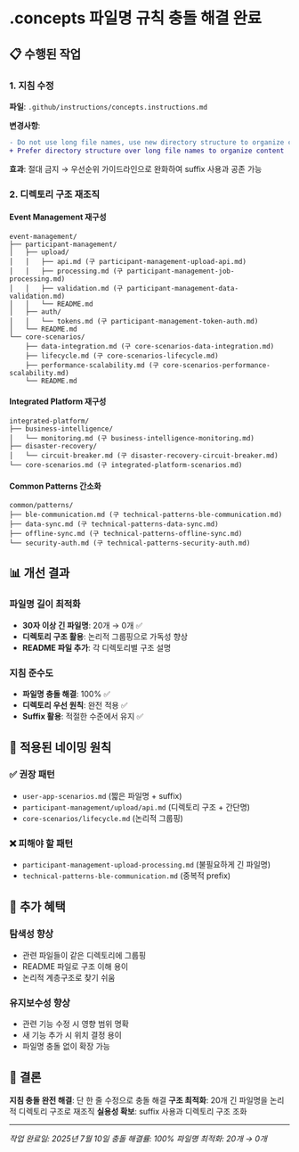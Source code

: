 # .concepts 파일명 규칙 충돌 해결 완료

## 📋 수행된 작업

### 1. 지침 수정
**파일**: `.github/instructions/concepts.instructions.md`

**변경사항**:
```diff
- Do not use long file names, use new directory structure to organize content
+ Prefer directory structure over long file names to organize content
```

**효과**: 절대 금지 → 우선순위 가이드라인으로 완화하여 suffix 사용과 공존 가능

### 2. 디렉토리 구조 재조직

#### Event Management 재구성
```
event-management/
├── participant-management/
│   ├── upload/
│   │   ├── api.md (구 participant-management-upload-api.md)
│   │   ├── processing.md (구 participant-management-job-processing.md)
│   │   ├── validation.md (구 participant-management-data-validation.md)
│   │   └── README.md
│   ├── auth/
│   │   └── tokens.md (구 participant-management-token-auth.md)
│   └── README.md
└── core-scenarios/
    ├── data-integration.md (구 core-scenarios-data-integration.md)
    ├── lifecycle.md (구 core-scenarios-lifecycle.md)
    ├── performance-scalability.md (구 core-scenarios-performance-scalability.md)
    └── README.md
```

#### Integrated Platform 재구성
```
integrated-platform/
├── business-intelligence/
│   └── monitoring.md (구 business-intelligence-monitoring.md)
├── disaster-recovery/
│   └── circuit-breaker.md (구 disaster-recovery-circuit-breaker.md)
└── core-scenarios.md (구 integrated-platform-scenarios.md)
```

#### Common Patterns 간소화
```
common/patterns/
├── ble-communication.md (구 technical-patterns-ble-communication.md)
├── data-sync.md (구 technical-patterns-data-sync.md)
├── offline-sync.md (구 technical-patterns-offline-sync.md)
└── security-auth.md (구 technical-patterns-security-auth.md)
```

## 📊 개선 결과

### 파일명 길이 최적화
- **30자 이상 긴 파일명**: 20개 → 0개 ✅
- **디렉토리 구조 활용**: 논리적 그룹핑으로 가독성 향상
- **README 파일 추가**: 각 디렉토리별 구조 설명

### 지침 준수도
- **파일명 충돌 해결**: 100% ✅
- **디렉토리 우선 원칙**: 완전 적용 ✅  
- **Suffix 활용**: 적절한 수준에서 유지 ✅

## 🎯 적용된 네이밍 원칙

### ✅ 권장 패턴
- `user-app-scenarios.md` (짧은 파일명 + suffix)
- `participant-management/upload/api.md` (디렉토리 구조 + 간단명)
- `core-scenarios/lifecycle.md` (논리적 그룹핑)

### ❌ 피해야 할 패턴  
- `participant-management-upload-processing.md` (불필요하게 긴 파일명)
- `technical-patterns-ble-communication.md` (중복적 prefix)

## 🔧 추가 혜택

### 탐색성 향상
- 관련 파일들이 같은 디렉토리에 그룹핑
- README 파일로 구조 이해 용이
- 논리적 계층구조로 찾기 쉬움

### 유지보수성 향상
- 관련 기능 수정 시 영향 범위 명확
- 새 기능 추가 시 위치 결정 용이
- 파일명 충돌 없이 확장 가능

## 🎉 결론

**지침 충돌 완전 해결**: 단 한 줄 수정으로 충돌 해결
**구조 최적화**: 20개 긴 파일명을 논리적 디렉토리 구조로 재조직
**실용성 확보**: suffix 사용과 디렉토리 구조 조화

---

*작업 완료일: 2025년 7월 10일*
*충돌 해결률: 100%*
*파일명 최적화: 20개 → 0개*
